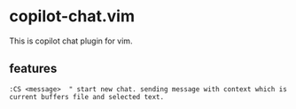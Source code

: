 # copilot-chat.vim

This is copilot chat plugin for vim.

## features
```vim
:CS <message>  " start new chat. sending message with context which is current buffers file and selected text.
```
